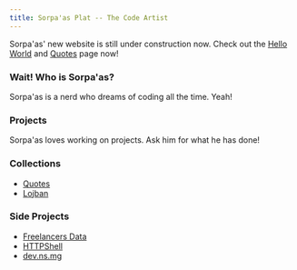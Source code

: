 ```yaml
---
title: Sorpa'as Plat -- The Code Artist
---
```


Sorpa'as' new website is still under construction now. Check out the [Hello World](/hello-world.html) and [Quotes](/quotes.html) page now!

### Wait! Who is Sorpa'as?

Sorpa'as is a nerd who dreams of coding all the time. Yeah!

### Projects

Sorpa'as loves working on projects. Ask him for what he has done!

### Collections

* [Quotes](/quotes.html)
* [Lojban](/lojban.html)

### Side Projects

* [Freelancers Data](/freelancers.html)
* [HTTPShell](https://github.com/sorpaas/httpshell)
* [dev.ns.mg](http://dev.ns.mg)
